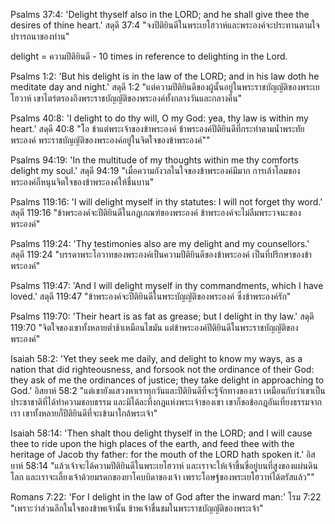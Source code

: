 Psalms 37:4: 'Delight thyself also in the LORD; and he shall give thee the desires of thine heart.'
สดุดี 37:4 "จงปีติยินดีในพระเยโฮวาห์และพระองค์จะประทานตามใจปรารถนาของท่าน"

delight = ความปีติยินดี  - 10 times in reference to delighting in the Lord.

Psalms 1:2: 'But his delight is in the law of the LORD; and in his law doth he meditate day and night.'
สดุดี 1:2 "แต่ความปีติยินดีของผู้นั้นอยู่ในพระราชบัญญัติของพระเยโฮวาห์ เขาไตร่ตรองถึงพระราชบัญญัติของพระองค์ทั้งกลางวันและกลางคืน"

Psalms 40:8: 'I delight to do thy will, O my God: yea, thy law is within my heart.'
สดุดี 40:8 "โอ ข้าแต่พระเจ้าของข้าพระองค์ ข้าพระองค์ปีติยินดีที่กระทำตามน้ำพระทัยพระองค์ พระราชบัญญัติของพระองค์อยู่ในจิตใจของข้าพระองค์""

Psalms 94:19: 'In the multitude of my thoughts within me thy comforts delight my soul.'
สดุดี 94:19 "เมื่อความกังวลในใจของข้าพระองค์มีมาก การเล้าโลมของพระองค์ก็หนุนจิตใจของข้าพระองค์ให้ชื่นบาน"

Psalms 119:16: 'I will delight myself in thy statutes: I will not forget thy word.'
สดุดี 119:16 "ข้าพระองค์จะปีติยินดีในกฎเกณฑ์ของพระองค์ ข้าพระองค์จะไม่ลืมพระวจนะของพระองค์"

Psalms 119:24: 'Thy testimonies also are my delight and my counsellors.'
สดุดี 119:24 "บรรดาพระโอวาทของพระองค์เป็นความปีติยินดีของข้าพระองค์ เป็นที่ปรึกษาของข้าพระองค์"

Psalms 119:47: 'And I will delight myself in thy commandments, which I have loved.'
สดุดี 119:47 "ข้าพระองค์จะปีติยินดีในพระบัญญัติของพระองค์ ซึ่งข้าพระองค์รัก"

Psalms 119:70: 'Their heart is as fat as grease; but I delight in thy law.'
สดุดี 119:70 "จิตใจของเขาทั้งหลายต่ำช้าเหมือนไขมัน แต่ข้าพระองค์ปีติยินดีในพระราชบัญญัติของพระองค์"

Isaiah 58:2: 'Yet they seek me daily, and delight to know my ways, as a nation that did righteousness, and forsook not the ordinance of their God: they ask of me the ordinances of justice; they take delight in approaching to God.'
อิสยาห์ 58:2 "แต่เขายังแสวงหาเราทุกวันและปีติยินดีที่จะรู้จักทางของเรา เหมือนกับว่าเขาเป็นประชาชาติที่ได้ทำความชอบธรรม และมิได้ละทิ้งกฎแห่งพระเจ้าของเขา เขาก็ขอข้อกฎอันเที่ยงธรรมจากเรา เขาทั้งหลายก็ปีติยินดีที่จะเข้ามาใกล้พระเจ้า"

Isaiah 58:14: 'Then shalt thou delight thyself in the LORD; and I will cause thee to ride upon the high places of the earth, and feed thee with the heritage of Jacob thy father: for the mouth of the LORD hath spoken it.'
อิสยาห์ 58:14 "แล้วเจ้าจะได้ความปีติยินดีในพระเยโฮวาห์ และเราจะให้เจ้าขึ้นขี่อยู่บนที่สูงของแผ่นดินโลก และเราจะเลี้ยงเจ้าด้วยมรดกของยาโคบบิดาของเจ้า เพราะโอษฐ์ของพระเยโฮวาห์ได้ตรัสแล้ว""

Romans 7:22: 'For I delight in the law of God after the inward man:'
โรม 7:22 "เพราะว่าส่วนลึกในใจของข้าพเจ้านั้น ข้าพเจ้าชื่นชมในพระราชบัญญัติของพระเจ้า"